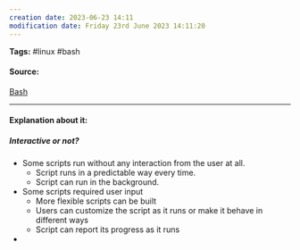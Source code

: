 ```yaml
---
creation date: 2023-06-23 14:11
modification date: Friday 23rd June 2023 14:11:20
---
```


**Tags:** #linux #bash 

#### Source:
[Bash](https://tldp.org/LDP/Bash-Beginners-Guide/html/chap_08.html)

--------------------------------------

#### Explanation about it:

##### Interactive or not?

* Some scripts run without any interaction from the user at all.
	* Script runs in a predictable way every time.
	* Script can run in the background.
* Some scripts required user input
	* More flexible scripts can be built
	* Users can customize the script as it runs or make it behave in different ways
	* Script can report its progress as it runs
* 